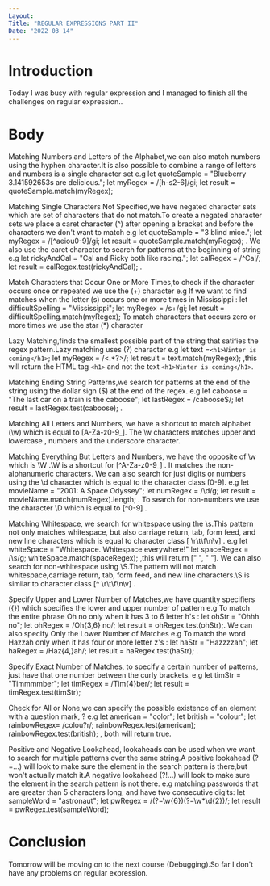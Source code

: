 ```yaml
---
Layout:
Title: "REGULAR EXPRESSIONS PART II"
Date: "2022 03 14"
---
```


# Introduction
 Today I was busy with regular expression and I managed to finish all the challenges on regular expression..

 # Body
 Matching Numbers and Letters of the Alphabet,we can also match numbers  using the hyphen character.It is also possible to combine a range of letters and numbers is a single character set
e.g  let quoteSample = "Blueberry 3.141592653s are delicious.";
let myRegex = /[h-s2-6]/gi; 
let result = quoteSample.match(myRegex); 


Matching Single Characters Not Specified,we have negated character sets which are set of characters that do not match.To create a negated character sets we place a caret character (^) after opening a bracket and before the characters we don't want to match 
e.g let quoteSample = "3 blind mice.";
let myRegex = /[^aeiou0-9]/gi; 
let result = quoteSample.match(myRegex); .
We also use the caret character to search for patterns at the beginning of string
e.g  let rickyAndCal = "Cal and Ricky both like racing.";
let calRegex = /^Cal/; 
let result = calRegex.test(rickyAndCal); .

Match Characters that Occur One or More Times,to check if the character occurs once or repeated we use the (+) character 
e.g If we want to find matches when the letter (s) occurs one or more times in Mississippi : let difficultSpelling = "Mississippi";
let myRegex = /s+/gi; 
let result = difficultSpelling.match(myRegex);
To match characters that occurs zero or more times  we use the star (*) character 

Lazy Matching,finds the smallest  possible part of the string that satifies the regex pattern.Lazy matching uses (?) character
e.g  let text =`<h1>Winter is coming</h1>`;
let myRegex = /<.*?>/;
let result = text.match(myRegex); ,this will return the HTML tag `<h1>` and not the text `<h1>Winter is coming</h1>`.

Matching Ending String Patterns,we search for patterns at the end of the string using the dollar sign ($) at the end of the regex.
e.g  let caboose = "The last car on a train is the caboose";
let lastRegex = /caboose$/; 
let result = lastRegex.test(caboose); .


Matching All Letters and Numbers, we have a shortcut to match alphabet (\w) which is equal to [A-Za-z0-9_]. The \w characters matches upper and lowercase , numbers and the underscore character.


Matching Everything But Letters and Numbers, we have the opposite of \w which is \W .\W is a shortcut for [^A-Za-z0-9_] . It matches the non-alphanumeric characters.
We can also search for just digits or numbers using the \d character which is equal to the character class [0-9].
e.g  let movieName = "2001: A Space Odyssey";
let numRegex = /\d/g; 
let result = movieName.match(numRegex).length;  .
To search for non-numbers we use the character \D which is equal to [^0-9] .

Matching Whitespace, we search for whitespace using the \s.This pattern not only matches whitespace, but also carriage return, tab, form feed, and new line characters which is equal to character class [ \r\t\f\n\v] . 
e.g let whiteSpace = "Whitespace. Whitespace everywhere!"
let spaceRegex = /\s/g;
whiteSpace.match(spaceRegex); ,this will return [" ", " "]. 
We can also search for non-whitespace using \S.The pattern will not match whitespace,carriage return, tab, form feed, and new line characters.\S is similar to character class [^ \r\t\f\n\v] .

Specify Upper and Lower Number of Matches,we have quantity specifiers ({}) which specifies the lower and upper number of pattern
e.g To match the entire phrase Oh no only when it has 3 to 6 letter h's : 
let ohStr = "Ohhh no";
let ohRegex = /Oh{3,6} no/; 
let result = ohRegex.test(ohStr);. 
We can also specify Only the Lower Number of Matches
e.g To match the word Hazzah only when it has four or more letter z's : 
let haStr = "Hazzzzah";
let haRegex = /Haz{4,}ah/; 
let result = haRegex.test(haStr); .


Specify Exact Number of Matches, to specify a certain number of patterns, just have that one number between the curly brackets.
e.g  let timStr = "Timmmmber";
let timRegex = /Tim{4}ber/;
let result = timRegex.test(timStr);

Check for All or None,we can specify the possible existence of an element with a question mark, ?
e.g let american = "color";
let british = "colour";
let rainbowRegex= /colou?r/;
rainbowRegex.test(american);
rainbowRegex.test(british); , both will return true.

Positive and Negative Lookahead, lookaheads can be used when we want to search  for multiple patterns over the same string.A positive  lookahead     (?=...) will look to make sure the element in the search pattern is there,but won't actually match it.A negative lookahead (?!...) will look to make sure the element in the search pattern is not there.
e.g  matching passwords that are greater than 5 characters long, and have two consecutive digits: let sampleWord = "astronaut";
let pwRegex = /(?=\w{6})(?=\w*\d{2})/;
let result = pwRegex.test(sampleWord);
 
 # Conclusion 
 Tomorrow will be moving on to the next course (Debugging).So far I don't have any problems on regular expression.